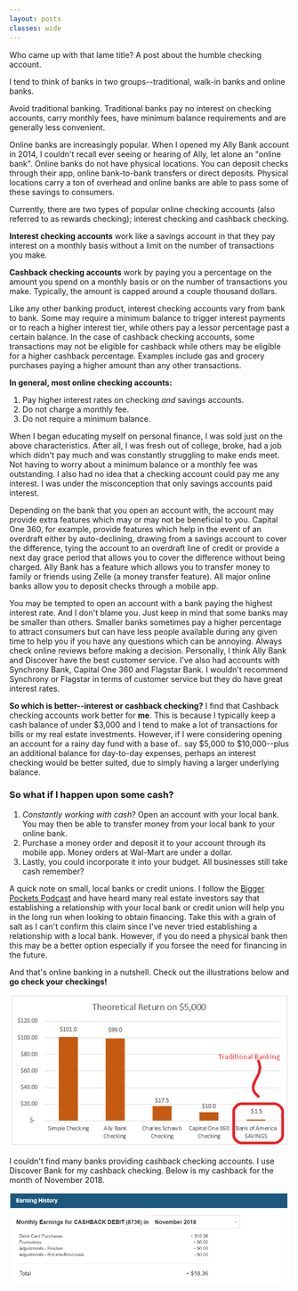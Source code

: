 ```yaml
---
layout: posts
classes: wide
---
```


Who came up with that lame title? A post about the humble checking account.

I tend to think of banks in two groups--traditional, walk-in banks and online banks.

Avoid traditional banking. Traditional banks pay no interest on checking accounts, carry monthly fees, have minimum balance requirements and are generally less convenient.

Online banks are increasingly popular. When I opened my Ally Bank account in 2014, I couldn't recall ever seeing or hearing of Ally, let alone an "online bank". Online banks do not have physical locations. You can deposit checks through their app, online bank-to-bank transfers or direct deposits. Physical locations carry a ton of overhead and online banks are able to pass some of these savings to consumers.

Currently, there are two types of popular online checking accounts (also referred to as rewards checking); interest checking and cashback checking.

**Interest checking accounts** work like a savings account in that they pay interest on a monthly basis without a limit on the number of transactions you make.

**Cashback checking accounts** work by paying you a percentage on the amount you spend on a monthly basis or on the number of transactions you make. Typically, the amount is capped around a couple thousand dollars.

Like any other banking product, interest checking accounts vary from bank to bank. Some may require a minimum balance to trigger interest payments or to reach a higher interest tier, while others pay a lessor percentage past a certain balance. In the case of cashback checking accounts, some transactions may not be eligible for cashback while others may be eligible for a higher cashback percentage. Examples include gas and grocery purchases paying a higher amount than any other transactions.

**In general, most online checking accounts:**
1. Pay higher interest rates on checking *and* savings accounts.
2. Do not charge a monthly fee.
3. Do not require a minimum balance.

When I began educating myself on personal finance, I was sold just on the above characteristics. After all, I was fresh out of college, broke, had a job which didn't pay much and was constantly struggling to make ends meet. Not having to worry about a minimum balance or a monthly fee was outstanding. I also had no idea that a checking account could pay me any interest. I was under the misconception that only savings accounts paid interest.

Depending on the bank that you open an account with, the account may provide extra features which may or may not be beneficial to you. Capital One 360, for example, provide features which help in the event of an overdraft either by auto-declining, drawing from a savings account to cover the difference, tying the account to an overdraft line of credit or provide a next day grace period that allows you to cover the difference without being charged. Ally Bank has a feature which allows you to transfer money to family or friends using Zelle (a money transfer feature). All major online banks allow you to deposit checks through a mobile app.

You may be tempted to open an account with a bank paying the highest interest rate. And I don't blame you. Just keep in mind that some banks may be smaller than others. Smaller banks sometimes pay a higher percentage to attract consumers but can have less people available during any given time to help you if you have any questions which can be annoying. Always check online reviews before making a decision. Personally, I think Ally Bank and Discover have the best customer service. I've also had accounts with Synchrony Bank, Capital One 360 and Flagstar Bank. I wouldn't recommend Synchrony or Flagstar in terms of customer service but they do have great interest rates.

**So which is better--interest or cashback checking?** I find that Cashback checking accounts work better for **me**. This is because I typically keep a cash balance of under $3,000 and I tend to make a lot of transactions for bills or my real estate investments. However, if I were considering opening an account for a rainy day fund with a base of.. say $5,000 to $10,000--plus an additional balance for day-to-day expenses, perhaps an interest checking would be better suited, due to simply having a larger underlying balance.

### So what if I happen upon some cash?
1. *Constantly working with cash*? Open an account with your local bank. You may then be able to transfer money from your local bank to your online bank.
2. Purchase a money order and deposit it to your account through its mobile app. Money orders at Wal-Mart are under a dollar.
3. Lastly, you could incorporate it into your budget. All businesses still take cash remember?

A quick note on small, local banks or credit unions. I follow the [Bigger Pockets Podcast](https://www.biggerpockets.com/podcast "Visit Bigger Pockets") and have heard many real estate investors say that establishing a relationship with your local bank or credit union will help you in the long run when looking to obtain financing. Take this with a grain of salt as I can't confirm this claim since I've never tried establishing a relationship with a local bank. However, if you do need a physical bank then this may be a better option especially if you forsee the need for financing in the future.

And that's online banking in a nutshell. Check out the illustrations below and **go check your checkings!**

![Interest_Checking](/assets/checking_sample.png)

I couldn't find many banks providing cashback checking accounts. I use Discover Bank for my cashback checking. Below is my cashback for the month of November 2018.

![Cashback_Checking](/assets/cashback_sample.png)